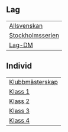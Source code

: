 ## Lag
||
|-|
|[Allsvenskan](TOUR=11856)|
|[Stockholmsserien](TOUR=12714)|
|[Lag-DM](TOUR=12575)|

## Individ 
||
|-|
|[Klubbmästerskap](https://chess-results.com/tnr875945.aspx?lan=6)|
|[Klass 1](TOUR=13627)|
|[Klass 2](TOUR=13628)|
|[Klass 3](TOUR=13631)|
|[Klass 4](TOUR=13633)|
